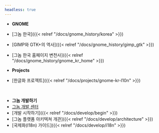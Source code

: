 ```yaml
---
headless: true
---
```

- **GNOME**
- [그놈 한국]({{< relref "/docs/gnome_history/korea" >}})
- [GIMP와 GTK+의 역사]({{< relref "/docs/gnome_history/gimp_gtk" >}})
- [그놈 한국 홈페이지 변천사]({{< relref "/docs/gnome_history/gnome_kr_home" >}})

- **Projects**
- [한글화 프로젝트]({{< relref "/docs/projects/gnome-kr-l10n" >}})
<br />

- **그놈 개발하기**
- [그놈 개발 센터](https://developer.gnome.org/)
- [개발 시작하기]({{< relref "/docs/develop/begin" >}})
- [그놈 플랫폼 아키텍쳐 개관]({{< relref "/docs/develop/architecture" >}})
- [국제화(I18n) 가이드]({{< relref "/docs/develop/i18n" >}})


